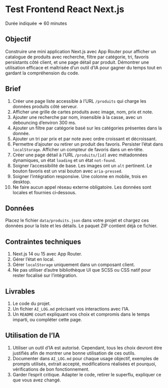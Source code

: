 # Test Frontend React Next.js

Durée indiquée => 60 minutes

## Objectif
Construire une mini application Next.js avec App Router pour afficher un catalogue de produits avec recherche, filtre par catégorie, tri, favoris persistants côté client, et une page détail par produit.
Démontrer une utilisation efficace et maîtrisée d’un outil d’IA pour gagner du temps tout en gardant la compréhension du code.

## Brief
1. Créer une page liste accessible à l’URL `/produits` qui charge les données produits côté serveur.
2. Afficher une grille de cartes produits avec image, nom, prix et note.
3. Ajouter une recherche par nom, insensible à la casse, avec un debouncing d’environ 300 ms.
4. Ajouter un filtre par catégorie basé sur les catégories présentes dans la donnée.
5. Ajouter un tri par prix et par note avec ordre croissant et décroissant.
6. Permettre d’ajouter ou retirer un produit des favoris. Persister l’état dans `localStorage`. Afficher un compteur de favoris dans un en‑tête.
7. Créer une page détail à l’URL `/produits/[id]` avec métadonnées dynamiques, un état `loading` et un état `not‑found`.
8. Soigner l’accessibilité de base. Les images ont un `alt` pertinent. Le bouton favoris est un vrai bouton avec `aria-pressed`.
9. Soigner l’intégration responsive. Une colonne en mobile, trois en desktop. 
10. Ne faire aucun appel réseau externe obligatoire. Les données sont locales et fournies ci‑dessous.

## Données
Placez le fichier `data/produits.json` dans votre projet et chargez ces données pour la liste et les détails.
Le paquet ZIP contient déjà ce fichier.

## Contraintes techniques
1. Next.js 14 ou 15 avec App Router.
3. Gérer l’état en local. 
4. Gérer `localStorage` uniquement dans un composant client.
6. Ne pas utiliser d’autre bibliothèque UI que SCSS ou CSS natif pour rester focalisé sur l’intégration.

## Livrables
1. Le code du projet.
2. Un fichier `AI_LOG.md` précisant vos interactions avec l’IA.
3. Un `README` court expliquant vos choix et compromis dans le temps imparti, ou compléter cette page.

## Utilisation de l’IA
1. Utiliser un outil d’IA est autorisé. Cependant, tous les choix devront être justifiés afin de montrer une bonne utilisation de ces outils.
2. Documenter dans `AI_LOG.md` pour chaque usage  objectif, exemples de prompts utilisés, extrait accepté, modifications réalisées et pourquoi, vérifications de bon fonctionnement.
3. Garder l’esprit critique. Adapter le code, retirer le superflu, expliquer ce que vous avez changé.

